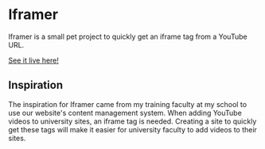 # Iframer

Iframer is a small pet project to quickly get an iframe tag from a YouTube URL.

[See it live here!](https://smessina.com/iframer)

## Inspiration

The inspiration for Iframer came from my training faculty at my school to use our website's content management system. When adding YouTube videos to university sites, an iframe tag is needed. Creating a site to quickly get these tags will make it easier for university faculty to add videos to their sites.
